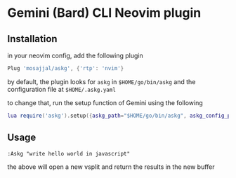# Gemini (Bard) CLI Neovim plugin

## Installation

in your neovim config, add the following plugin

```lua
Plug 'mosajjal/askg', {'rtp': 'nvim'}
```

by default, the plugin looks for `askg` in `$HOME/go/bin/askg` and the configuration file at `$HOME/.askg.yaml`

to change that, run the setup function of Gemini using the following

```lua
lua require('askg').setup({askg_path="$HOME/go/bin/askg", askg_config_path="$HOME/.askg.yaml"})
```

## Usage

`
:Askg "write hello world in javascript"
`

the above will open a new vsplit and return the results in the new buffer

